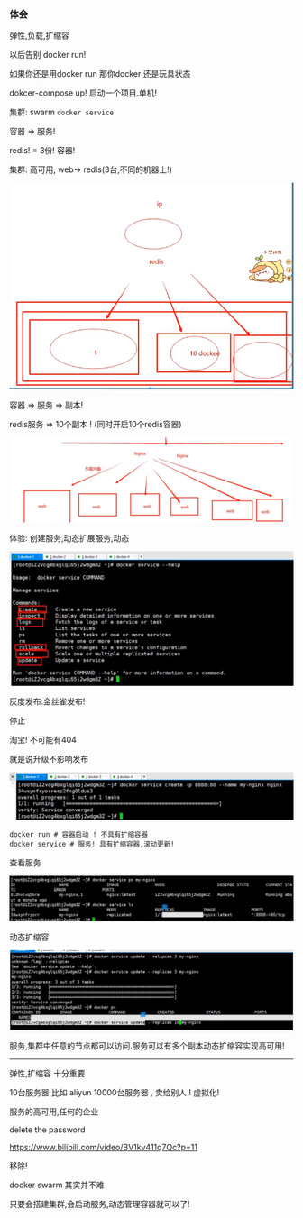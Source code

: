 ### 体会

弹性,负载,扩缩容

以后告别 docker run!

如果你还是用docker run  那你docker 还是玩具状态

dokcer-compose up! 启动一个项目.单机!

集群: swarm `docker service`

容器 => 服务! 

redis! = 3份! 容器!

集群: 高可用, web-> redis(3台,不同的机器上!)



![1597819728670](11_docker_Swarm%E9%9B%86%E7%BE%A4%E5%BC%B9%E6%80%A7%E5%88%9B%E5%BB%BA%E6%9C%8D%E5%8A%A1.assets/1597819728670.png)



容器 => 服务 => 副本!

redis服务 => 10个副本 ! (同时开启10个redis容器)

![1597819852922](11_docker_Swarm%E9%9B%86%E7%BE%A4%E5%BC%B9%E6%80%A7%E5%88%9B%E5%BB%BA%E6%9C%8D%E5%8A%A1.assets/1597819852922.png)

体验: 创建服务,动态扩展服务,动态



![1597819950319](11_docker_Swarm%E9%9B%86%E7%BE%A4%E5%BC%B9%E6%80%A7%E5%88%9B%E5%BB%BA%E6%9C%8D%E5%8A%A1.assets/1597819950319.png)



灰度发布:金丝雀发布!

停止

淘宝! 不可能有404

就是说升级不影响发布

![1597820116318](11_docker_Swarm%E9%9B%86%E7%BE%A4%E5%BC%B9%E6%80%A7%E5%88%9B%E5%BB%BA%E6%9C%8D%E5%8A%A1.assets/1597820116318.png)

```cmd
docker run # 容器启动 ! 不具有扩缩容器
docker service # 服务! 具有扩缩容器,滚动更新!
```

查看服务

![1597820201431](11_docker_Swarm%E9%9B%86%E7%BE%A4%E5%BC%B9%E6%80%A7%E5%88%9B%E5%BB%BA%E6%9C%8D%E5%8A%A1.assets/1597820201431.png)

动态扩缩容

![1597820731457](11_docker_Swarm%E9%9B%86%E7%BE%A4%E5%BC%B9%E6%80%A7%E5%88%9B%E5%BB%BA%E6%9C%8D%E5%8A%A1.assets/1597820731457.png)

服务,集群中任意的节点都可以访问.服务可以有多个副本动态扩缩容实现高可用!

---

弹性,扩缩容 十分重要

10台服务器 比如 aliyun 10000台服务器 , 卖给别人 ! 虚拟化! 

服务的高可用,任何的企业

delete the password

 https://www.bilibili.com/video/BV1kv411q7Qc?p=11 

移除!

docker swarm 其实并不难

只要会搭建集群,会启动服务,动态管理容器就可以了!



